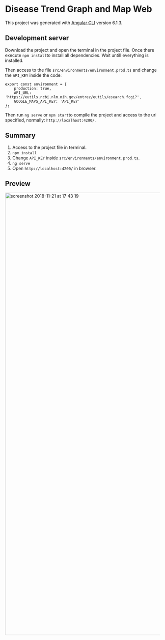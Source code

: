 # Disease Trend Graph and Map Web

This project was generated with [Angular CLI](https://github.com/angular/angular-cli) version 6.1.3.

## Development server

Download the project and open the terminal in the project file. Once there execute `npm install`to install all dependencies. Wait untill everything is installed.

Then access to the file `src/environments/environment.prod.ts` and change the `API_KEY` inside the code:
```
export const environment = {
    production: true,
    API_URL: 'https://eutils.ncbi.nlm.nih.gov/entrez/eutils/esearch.fcgi?',
    GOOGLE_MAPS_API_KEY: 'API_KEY'
};
```

Then run `ng serve` or `npm start`to compile the project and access to the url specified, normally: `http://localhost:4200/`.

## Summary
1. Access to the project file in terminal.
2. `npm install`
3. Change `API_KEY` inside `src/environments/environment.prod.ts`.
4. `ng serve`
5. Open `http://localhost:4200/` in browser.


## Preview

<img width="1440" alt="screenshot 2018-11-21 at 17 43 19" src="https://user-images.githubusercontent.com/37312148/48855933-6ab65d80-edb5-11e8-94db-f16eb08c5b82.png">
